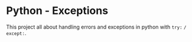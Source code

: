 # Python - Exceptions
This project all about handling errors and exceptions in python with `try:` `/` `except:`.
